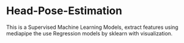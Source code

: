 # Head-Pose-Estimation
This is a Supervised Machine Learning Models, extract features using mediapipe the use Regression models by sklearn with visualization. 
